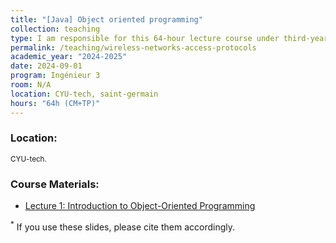 ```yaml
---
title: "[Java] Object oriented programming"
collection: teaching
type: I am responsible for this 64-hour lecture course under third-year engineering students at CYU-tech.
permalink: /teaching/wireless-networks-access-protocols
academic_year: "2024-2025"
date: 2024-09-01
program: Ingénieur 3
room: N/A
location: CYU-tech, saint-germain
hours: "64h (CM+TP)"
---
```


### Location:
<span style="font-size: smaller;">CYU-tech.</span>

### Course Materials:
- [Lecture 1: Introduction to Object-Oriented Programming](https://evesiphus.github.io/assets/teaching/java/CM1-Java.pdf)



<sup>*</sup> If you use these slides, please cite them accordingly.
